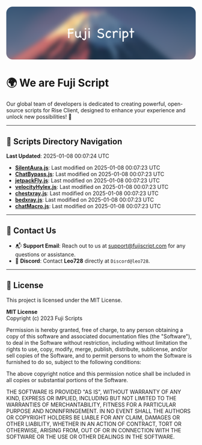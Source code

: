 ![Banner](.github/b.webp)

# 🌍 **We are Fuji Script**

Our global team of developers is dedicated to creating powerful, open-source scripts for Rise Client, designed to enhance your experience and unlock new possibilities! 🌟

---
<!-- SCRIPTS_NAVIGATION_START -->
## 📂 **Scripts Directory Navigation**

**Last Updated**: 2025-01-08 00:07:24 UTC

- **[SilentAura.js](scripts/SilentAura.js)**: Last modified on 2025-01-08 00:07:23 UTC
- **[ChatBypass.js](scripts/ChatBypass.js)**: Last modified on 2025-01-08 00:07:23 UTC
- **[jetpackFly.js](scripts/jetpackFly.js)**: Last modified on 2025-01-08 00:07:23 UTC
- **[velocityHylex.js](scripts/velocityHylex.js)**: Last modified on 2025-01-08 00:07:23 UTC
- **[chestxray.js](scripts/chestxray.js)**: Last modified on 2025-01-08 00:07:23 UTC
- **[bedxray.js](scripts/bedxray.js)**: Last modified on 2025-01-08 00:07:23 UTC
- **[chatMacro.js](scripts/chatMacro.js)**: Last modified on 2025-01-08 00:07:23 UTC

<!-- SCRIPTS_NAVIGATION_END -->

---

## 💬 **Contact Us**  
- 📬 **Support Email**: Reach out to us at [support@fujiscript.com](mailto:support@fujiscript.com) for any questions or assistance.  
- 💬 **Discord**: Contact **Leo728** directly at `Discord@leo728`.

---

## 📜 **License**

This project is licensed under the MIT License.  

**MIT License**  
Copyright (c) 2023 Fuji Scripts  

Permission is hereby granted, free of charge, to any person obtaining a copy of this software and associated documentation files (the "Software"), to deal in the Software without restriction, including without limitation the rights to use, copy, modify, merge, publish, distribute, sublicense, and/or sell copies of the Software, and to permit persons to whom the Software is furnished to do so, subject to the following conditions:  

The above copyright notice and this permission notice shall be included in all copies or substantial portions of the Software.  

THE SOFTWARE IS PROVIDED "AS IS", WITHOUT WARRANTY OF ANY KIND, EXPRESS OR IMPLIED, INCLUDING BUT NOT LIMITED TO THE WARRANTIES OF MERCHANTABILITY, FITNESS FOR A PARTICULAR PURPOSE AND NONINFRINGEMENT. IN NO EVENT SHALL THE AUTHORS OR COPYRIGHT HOLDERS BE LIABLE FOR ANY CLAIM, DAMAGES OR OTHER LIABILITY, WHETHER IN AN ACTION OF CONTRACT, TORT OR OTHERWISE, ARISING FROM, OUT OF OR IN CONNECTION WITH THE SOFTWARE OR THE USE OR OTHER DEALINGS IN THE SOFTWARE.  
